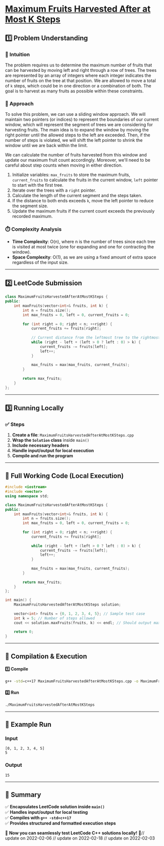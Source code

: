# **[Maximum Fruits Harvested After at Most K Steps](https://leetcode.com/problems/maximum-fruits-harvested-after-at-most-k-steps/description/)**  

## **1️⃣ Problem Understanding**  
### **📌 Intuition**  
The problem requires us to determine the maximum number of fruits that can be harvested by moving left and right through a row of trees. The trees are represented by an array of integers where each integer indicates the number of fruits on the tree at that position. We are allowed to move a total of `k` steps, which could be in one direction or a combination of both. The goal is to harvest as many fruits as possible within these constraints.  

### **🚀 Approach**  
To solve this problem, we can use a sliding window approach. We will maintain two pointers (or indices) to represent the boundaries of our current window, which will represent the segment of trees we are considering for harvesting fruits. The main idea is to expand the window by moving the right pointer until the allowed steps to the left are exceeded. Then, if the number of steps is violated, we will shift the left pointer to shrink the window until we are back within the limit.  

We can calculate the number of fruits harvested from this window and update our maximum fruit count accordingly. Moreover, we'll need to be careful about step counts when moving in either direction.  

1. Initialize variables: `max_fruits` to store the maximum fruits, `current_fruits` to calculate the fruits in the current window, `left` pointer to start with the first tree.
2. Iterate over the trees with a `right` pointer.
3. Calculate the length of the current segment and the steps taken.
4. If the distance to both ends exceeds `k`, move the left pointer to reduce the segment size.
5. Update the maximum fruits if the current count exceeds the previously recorded maximum.
  
### **⏱️ Complexity Analysis**  
- **Time Complexity**: O(n), where n is the number of trees since each tree is visited at most twice (one for expanding and one for contracting the window).  
- **Space Complexity**: O(1), as we are using a fixed amount of extra space regardless of the input size.  

---  

## **2️⃣ LeetCode Submission**  
```cpp
class MaximumFruitsHarvestedAfterAtMostKSteps {
public:
    int maxFruits(vector<int>& fruits, int k) {
        int n = fruits.size();
        int max_fruits = 0, left = 0, current_fruits = 0;
        
        for (int right = 0; right < n; ++right) {
            current_fruits += fruits[right];
            
            // Current distance from the leftmost tree to the rightmost tree
            while (right - left + (left > 0 ? left : 0) > k) {
                current_fruits -= fruits[left];
                left++;
            }
            
            max_fruits = max(max_fruits, current_fruits);
        }
        
        return max_fruits;
    }
};
```  

---  

## **3️⃣ Running Locally**  
### **✅ Steps**  
1. **Create a file**: `MaximumFruitsHarvestedAfterAtMostKSteps.cpp`  
2. **Wrap the `Solution` class** inside `main()`  
3. **Include necessary headers**  
4. **Handle input/output for local execution**  
5. **Compile and run the program**  

---  

## **📝 Full Working Code (Local Execution)**  
```cpp
#include <iostream>
#include <vector>
using namespace std;

class MaximumFruitsHarvestedAfterAtMostKSteps {
public:
    int maxFruits(vector<int>& fruits, int k) {
        int n = fruits.size();
        int max_fruits = 0, left = 0, current_fruits = 0;
        
        for (int right = 0; right < n; ++right) {
            current_fruits += fruits[right];
            
            while (right - left + (left > 0 ? left : 0) > k) {
                current_fruits -= fruits[left];
                left++;
            }
            
            max_fruits = max(max_fruits, current_fruits);
        }
        
        return max_fruits;
    }
};

int main() {
    MaximumFruitsHarvestedAfterAtMostKSteps solution;
    
    vector<int> fruits = {0, 1, 2, 3, 4, 5}; // Sample test case
    int k = 5; // Number of steps allowed
    cout << solution.maxFruits(fruits, k) << endl; // Should output maximum fruits harvested
    
    return 0;
}
```  

---  

## **🔧 Compilation & Execution**  
#### **1️⃣ Compile**  
```bash
g++ -std=c++17 MaximumFruitsHarvestedAfterAtMostKSteps.cpp -o MaximumFruitsHarvestedAfterAtMostKSteps
```  

#### **2️⃣ Run**  
```bash
./MaximumFruitsHarvestedAfterAtMostKSteps
```  

---  

## **🎯 Example Run**  
### **Input**  
```
[0, 1, 2, 3, 4, 5]
5
```  
### **Output**  
```
15
```  

---  

## **📌 Summary**  
✅ **Encapsulates LeetCode solution inside `main()`**  
✅ **Handles input/output for local testing**  
✅ **Compiles with `g++ -std=c++17`**  
✅ **Provides structured and formatted execution steps**  

🚀 **Now you can seamlessly test LeetCode C++ solutions locally!** 🚀// update on 2022-02-06
// update on 2022-02-18
// update on 2022-02-03
